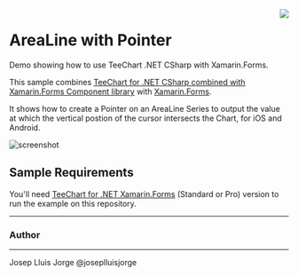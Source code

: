 <a href="https://www.steema.com/product/forms">
<img align="right" src="http://www.teechart.net/img/logos/teechart_forms.png">
</a>

AreaLine with Pointer
===================
Demo showing how to use TeeChart .NET CSharp with Xamarin.Forms.

This sample combines [TeeChart for .NET CSharp combined with Xamarin.Forms Component library](https://www.steema.com/product/forms) with [Xamarin.Forms](https://www.xamarin.com/forms). 

It shows how to create a Pointer on an AreaLine Series to output the value at which the vertical postion of the cursor intersects the Chart, for iOS and Android.


![screenshot](https://github.com/Steema/teechart-xamarin-forms-samples/blob/master/AreaLineWithPointerSTD/screenshots/android.gif?raw=true "TeeChart for Xamarin.Forms")

## Sample Requirements

You'll need [TeeChart for .NET  Xamarin.Forms](https://www.steema.com/downloads/forms) (Standard or Pro) version to run the example on this repository. 

---
### Author
------
Josep Lluis Jorge
@joseplluisjorge

